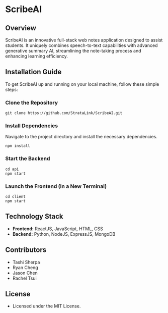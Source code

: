 # ScribeAI

## Overview
ScribeAI is an innovative full-stack web notes application designed to assist students. It uniquely combines speech-to-text capabilities with advanced generative summary AI, streamlining the note-taking process and enhancing learning efficiency.

## Installation Guide

To get ScribeAI up and running on your local machine, follow these simple steps:

### Clone the Repository
```
git clone https://github.com/StrataLink/ScribeAI.git
```

### Install Dependencies
Navigate to the project directory and install the necessary dependencies.
```
npm install
```

### Start the Backend
```
cd api
npm start
```

### Launch the Frontend (In a New Terminal)
```
cd client
npm start
```

## Technology Stack

- **Frontend:** ReactJS, JavaScript, HTML, CSS
- **Backend:** Python, NodeJS, ExpressJS, MongoDB

## Contributors

- Tashi Sherpa
- Ryan Cheng
- Jason Chen
- Rachel Tsui

## License

- Licensed under the MIT License.
